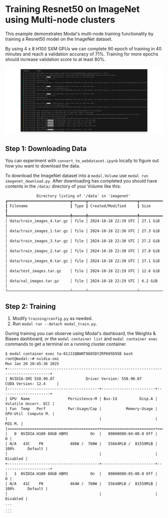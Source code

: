 # Training Resnet50 on ImageNet using Multi-node clusters

This example demonstrates Modal's multi-node training functionality by training a Resnet50 model on the ImageNet dataset.

By using 4 x 8 H100 SXM GPUs we can complete 90 epoch of training in 40 minutes and reach a validation accuracy of 71%.
Training for more epochs should increase validation score to at least 80%.

![Example logs from training run](./multinode_logs.png)

## Step 1: Downloading Data

You can experiment with `convert_to_webdataset.ipynb` locally to figure out how you want to download the data.

To download the ImageNet dataset into a `modal.Volume` use `modal run imagenet_download.py`.
After downloading has completed you should have contents in the `/data/` directory of your Volume like this:

```
              Directory listing of '/data' in 'imagenet'
┏━━━━━━━━━━━━━━━━━━━━━━━━━━━━┳━━━━━━┳━━━━━━━━━━━━━━━━━━━━━━┳━━━━━━━━━━┓
┃ Filename                   ┃ Type ┃ Created/Modified     ┃ Size     ┃
┡━━━━━━━━━━━━━━━━━━━━━━━━━━━━╇━━━━━━╇━━━━━━━━━━━━━━━━━━━━━━╇━━━━━━━━━━┩
│ data/train_images_4.tar.gz │ file │ 2024-10-18 22:39 UTC │ 27.1 GiB │
│ data/train_images_1.tar.gz │ file │ 2024-10-18 22:30 UTC │ 27.3 GiB │
│ data/train_images_3.tar.gz │ file │ 2024-10-18 22:30 UTC │ 27.2 GiB │
│ data/train_images_2.tar.gz │ file │ 2024-10-18 22:30 UTC │ 27.0 GiB │
│ data/train_images_0.tar.gz │ file │ 2024-10-18 22:30 UTC │ 27.1 GiB │
│ data/test_images.tar.gz    │ file │ 2024-10-18 22:29 UTC │ 12.6 GiB │
│ data/val_images.tar.gz     │ file │ 2024-10-18 22:29 UTC │ 6.2 GiB  │
└────────────────────────────┴──────┴──────────────────────┴──────────┘
```

## Step 2: Training

1. Modify `training/config.py` as needed.
2. Run `modal run --detach modal_train.py`.

During training you can observe using Modal's dashboard, the Weights & Biases dashboard, or
the `modal container list` and `modal container exec` commands to get a terminal on a running cluster container.

````
$ modal container exec ta-01JJ2QBWNT9885DYZRPK05D95B bash
root@modal:~# nvidia-smi
Mon Jan 20 20:45:36 2025
+-----------------------------------------------------------------------------------------+
| NVIDIA-SMI 550.90.07              Driver Version: 550.90.07      CUDA Version: 12.4     |
|-----------------------------------------+------------------------+----------------------+
| GPU  Name                 Persistence-M | Bus-Id          Disp.A | Volatile Uncorr. ECC |
| Fan  Temp   Perf          Pwr:Usage/Cap |           Memory-Usage | GPU-Util  Compute M. |
|                                         |                        |               MIG M. |
|=========================================+========================+======================|
|   0  NVIDIA H100 80GB HBM3          On  |   00000000:04:00.0 Off |                    0 |
| N/A   43C    P0            486W /  700W |   55664MiB /  81559MiB |    100%      Default |
|                                         |                        |             Disabled |
+-----------------------------------------+------------------------+----------------------+
|   1  NVIDIA H100 80GB HBM3          On  |   00000000:05:00.0 Off |                    0 |
| N/A   41C    P0            464W /  700W |   55648MiB /  81559MiB |    100%      Default |
|                                         |                        |             Disabled |
...
...
```
